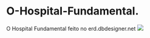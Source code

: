 # O-Hospital-Fundamental.
O Hospital Fundamental feito no erd.dbdesigner.net
<img src="https://github.com/Gomesdev09/O-Hospital-Fundamental./blob/main/Hospital.pdf)https://github.com/Gomesdev09/O-Hospital-Fundamental./blob/main/Hospital.pdf">
